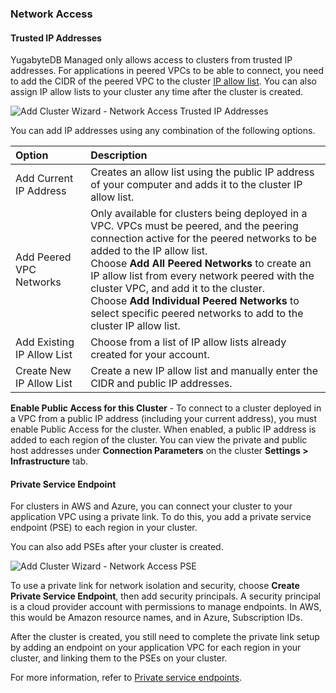 ### Network Access

#### Trusted IP Addresses

YugabyteDB Managed only allows access to clusters from trusted IP addresses. For applications in peered VPCs to be able to connect, you need to add the CIDR of the peered VPC to the cluster [IP allow list](../../../cloud-secure-clusters/add-connections/). You can also assign IP allow lists to your cluster any time after the cluster is created.

![Add Cluster Wizard - Network Access Trusted IP Addresses](/images/yb-cloud/cloud-addcluster-networkaccess.png)

You can add IP addresses using any combination of the following options.

| Option | Description |
| :----- | :---------- |
| Add Current IP Address | Creates an allow list using the public IP address of your computer and adds it to the cluster IP allow list. |
| Add Peered VPC Networks | Only available for clusters being deployed in a VPC. VPCs must be peered, and the peering connection active for the peered networks to be added to the IP allow list.<br>Choose **Add All Peered Networks** to create an IP allow list from every network peered with the cluster VPC, and add it to the cluster.<br>Choose **Add Individual Peered Networks** to select specific peered networks to add to the cluster IP allow list. |
| Add Existing IP Allow List | Choose from a list of IP allow lists already created for your account. |
| Create New IP Allow List | Create a new IP allow list and manually enter the CIDR and public IP addresses. |

**Enable Public Access for this Cluster** - To connect to a cluster deployed in a VPC from a public IP address (including your current address), you must enable Public Access for the cluster. When enabled, a public IP address is added to each region of the cluster. You can view the private and public host addresses under **Connection Parameters** on the cluster **Settings > Infrastructure** tab.

#### Private Service Endpoint

For clusters in AWS and Azure, you can connect your cluster to your application VPC using a private link. To do this, you add a private service endpoint (PSE) to each region in your cluster.

You can also add PSEs after your cluster is created.

![Add Cluster Wizard - Network Access PSE](/images/yb-cloud/cloud-addcluster-networkaccess-pse.png)

To use a private link for network isolation and security, choose **Create Private Service Endpoint**, then add security principals. A security principal is a cloud provider account with permissions to manage endpoints. In AWS, this would be Amazon resource names, and in Azure, Subscription IDs.

After the cluster is created, you still need to complete the private link setup by adding an endpoint on your application VPC for each region in your cluster, and linking them to the PSEs on your cluster.

For more information, refer to [Private service endpoints](../../cloud-vpcs/cloud-add-endpoint/).
